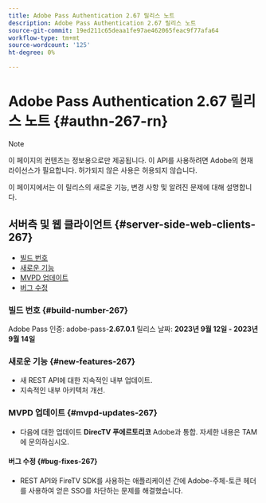 ```yaml
---
title: Adobe Pass Authentication 2.67 릴리스 노트
description: Adobe Pass Authentication 2.67 릴리스 노트
source-git-commit: 19ed211c65deaa1fe97ae462065feac9f77afa64
workflow-type: tm+mt
source-wordcount: '125'
ht-degree: 0%

---
```


# Adobe Pass Authentication 2.67 릴리스 노트 {#authn-267-rn}

>[!NOTE]
>
>이 페이지의 컨텐츠는 정보용으로만 제공됩니다. 이 API를 사용하려면 Adobe의 현재 라이선스가 필요합니다. 허가되지 않은 사용은 허용되지 않습니다.

이 페이지에서는 이 릴리스의 새로운 기능, 변경 사항 및 알려진 문제에 대해 설명합니다.

## 서버측 및 웹 클라이언트 {#server-side-web-clients-267}

* [빌드 번호](#build-number-267)
* [새로운 기능](#new-features-267)
* [MVPD 업데이트](#mvpd-updates-267)
* [버그 수정](#bug-fixes-267)

### 빌드 번호 {#build-number-267}

Adobe Pass 인증: adobe-pass-**2.67.0.1**
릴리스 날짜: **2023년 9월 12일 - 2023년 9월 14일**

### 새로운 기능 {#new-features-267}

* 새 REST API에 대한 지속적인 내부 업데이트.
* 지속적인 내부 아키텍처 개선.

### MVPD 업데이트 {#mvpd-updates-267}

* 다음에 대한 업데이트 **DirecTV 푸에르토리코** Adobe과 통합. 자세한 내용은 TAM에 문의하십시오.

#### 버그 수정 {#bug-fixes-267}

* REST API와 FireTV SDK를 사용하는 애플리케이션 간에 Adobe-주체-토큰 헤더를 사용하여 얻은 SSO를 차단하는 문제를 해결했습니다.
